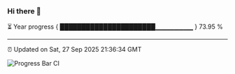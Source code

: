 ### Hi there 👋

⏳ Year progress { ██████████████████████▁▁▁▁▁▁▁▁ } 73.95 %

---

⏰ Updated on Sat, 27 Sep 2025 21:36:34 GMT

![Progress Bar CI](https://github.com/IshwaranRudhara/GIT-ACTION/workflows/Progress%20Bar%20CI/badge.svg)
